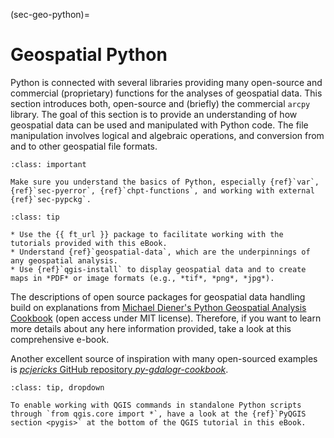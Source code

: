 (sec-geo-python)=
# Geospatial Python

Python is connected with several libraries providing many open-source and commercial (proprietary) functions for the analyses of geospatial data. This section introduces both, open-source and (briefly) the commercial `arcpy` library. The goal of this section is to provide an understanding of how geospatial data can be used and manipulated with Python code. The file manipulation involves logical and algebraic operations, and conversion from and to other geospatial file formats.

```{admonition} Requirements
:class: important

Make sure you understand the basics of Python, especially {ref}`var`, {ref}`sec-pyerror`, {ref}`chpt-functions`, and working with external {ref}`sec-pypckg`.
```

```{admonition} Maximize learning success
:class: tip

* Use the {{ ft_url }} package to facilitate working with the tutorials provided with this eBook.
* Understand {ref}`geospatial-data`, which are the underpinnings of any geospatial analysis.
* Use {ref}`qgis-install` to display geospatial data and to create maps in *PDF* or image formats (e.g., *tif*, *png*, *jpg*).
```

The descriptions of open source packages for geospatial data handling build on explanations from [Michael Diener's Python Geospatial Analysis Cookbook](https://github.com/mdiener21/python-geospatial-analysis-cookbook) (open access under MIT license). Therefore, if you want to learn more details about any here information provided, take a look at this comprehensive e-book.

Another excellent source of inspiration with many open-sourced examples is [*pcjericks* GitHub repository *py-gdalogr-cookbook*](https://pcjericks.github.io/py-gdalogr-cookbook/).

```{admonition} How to use PyQGIS (QGIS Python environment)
:class: tip, dropdown

To enable working with QGIS commands in standalone Python scripts through `from qgis.core import *`, have a look at the {ref}`PyQGIS section <pygis>` at the bottom of the QGIS tutorial in this eBook.
```
